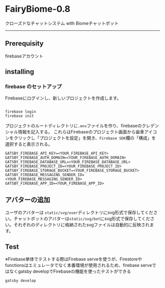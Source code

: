 # FairyBiome-0.8

 クローズドなチャットシステム with Biomeチャットボット

----

## Prerequisity

firebaseアカウント

## installing

### firebase のセットアップ

Firebaseにログインし、新しいプロジェクトを作成します。

```

firebase login
firebase init
```

プロジェクトのルートディレクトリに`.env`ファイルを作り、firebaseのクレデンシャル情報を記入する。
これらはFirebaseのプロジェクト画面から歯車アイコンをクリックし「プロジェクトを設定」を開き、`Firebase SDK`欄の「構成」を選択すると表示される。

```
GATSBY_FIREBASE_API_KEY=<YOUR_FIREBASE_API_KEY>
GATSBY_FIREBASE_AUTH_DOMAIN=<YOUR_FIREBASE_AUTH_DOMAIN>
GATSBY_FIREBASE_DATABASE_URL=<YOUR_FIREBASE_DATABASE_URL>
GATSBY_FIREBASE_PROJECT_ID=<YOUR_FIREBASE_PROJECT_ID>
GATSBY_FIREBASE_STORAGE_BUCKET=<YOUR_FIREBASE_STORAGE_BUCKET>
GATSBY_FIREBASE_MESSAGING_SENDER_ID=<YOUR_FIREBASE_MESSAGING_SENDER_ID>
GATSBY_FIREBASE_APP_ID=<YOUR_FIREBASE_APP_ID>
```
## アバターの追加

ユーザのアバターは `static/svg/user`ディレクトリにsvg形式で保存してください。チャットボットのアバターは`static/svg/bot`にsvg形式で保存してください。それぞれのディレクトリに格納されたsvgファイルは自動的に反映されます。

## Test

※Firebase単体でテストする際はFirebase serveを使うが、Firestoreやfunctionsはエミュレータでなく本番環境が使用されるため、firebase serveではなくgatsby developでFirebaseの機能を使ったテストができる
```
gatsby develop
```
